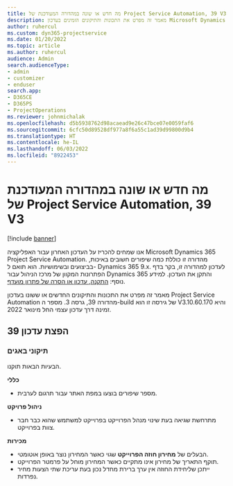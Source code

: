 ```yaml
---
title: מה חדש או שונה במהדורה המעודכנת של Project Service Automation, 39 V3
description: מאמר זה מפרט את התכונות והתיקונים הזמינים בעדכון Microsoft Dynamics 365 Project Service Automation מהדורה 39, גרסה 3.
author: ruhercul
ms.custom: dyn365-projectservice
ms.date: 01/20/2022
ms.topic: article
ms.author: ruhercul
audience: Admin
search.audienceType:
- admin
- customizer
- enduser
search.app:
- D365CE
- D365PS
- ProjectOperations
ms.reviewer: johnmichalak
ms.openlocfilehash: d5b5938762d98acaead9e26c47bce07e0059faf6
ms.sourcegitcommit: 6cfc50d89528df977a8f6a55c1ad39d99800d9b4
ms.translationtype: HT
ms.contentlocale: he-IL
ms.lasthandoff: 06/03/2022
ms.locfileid: "8922453"
---
```

# <a name="whats-new-or-changed-in-project-service-automation-update-release-39-v3"></a>מה חדש או שונה במהדורה המעודכנת של Project Service Automation, 39 V3

[!include [banner](../includes/psa-now-project-operations.md)]

אנו שמחים להכריז על העדכון האחרון עבור האפליקציה Microsoft Dynamics 365 Project Service Automation. מהדורה זו כוללת כמה שיפורים חשובים באיכות, בביצועים ובשימושיות. הוא תואם ל- Dynamics 365 9.x. לעדכון למהדורה זו, בקר בדף הפתרונות המקוון של מרכז הניהול עבור Dynamics 365 והתקן את העדכון. למידע נוסף: [התקנה, עדכון או הסרה של פתרון מועדף](/power-platform/admin/install-remove-preferred-solution).

מאמר זה מפרט את התכונות והתיקונים החדשים או ששונו בעדכון Project Service Automation מהדורה 39, גרסה 3. מספר ה-build של גירסה זו הוא V3.10.60.170 והיא זמינה דרך עדכון עצמי החל מינואר 2022.

## <a name="update-release-39"></a>הפצת עדכון 39

### <a name="bug-fixes"></a>תיקוני באגים

הבעיות הבאות תוקנו.

**כללי**

- מספר שיפורים בוצעו במפת האתר עבור תרגום לערבית.

**ניהול פרויקט**

- מתרחשת שגיאה בעת שינוי מנהל הפרוייקט בפרוייקט למשתמש שהוא כבר חבר צוות בפרוייקט.

**מכירות**

- הבעלים של **מחירון חוזה הפרוייקט** שגוי כאשר המחירון נוצר באופן אוטומטי. 
- תוקף התאריך של מחירון אינו מתקיים כאשר המחירון מוחל על פרמטר הפרוייקט.
- ייתכן שליחידת החוזה אין ערך ברירת מחדל נכון בעת עריכת שתי הצעות מחיר נפרדות.
